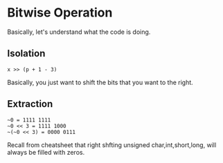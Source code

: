 # Bitwise Operation
Basically, let's understand what the code is doing. 

## Isolation
```
x >> (p + 1 - 3)
```
Basically, you just want to shift the bits that you want to the right. 

## Extraction

```
~0 = 1111 1111
~0 << 3 = 1111 1000
~(~0 << 3) = 0000 0111
```
Recall from cheatsheet that right shfting unsigned char,int,short,long, will always be filled with zeros. 

